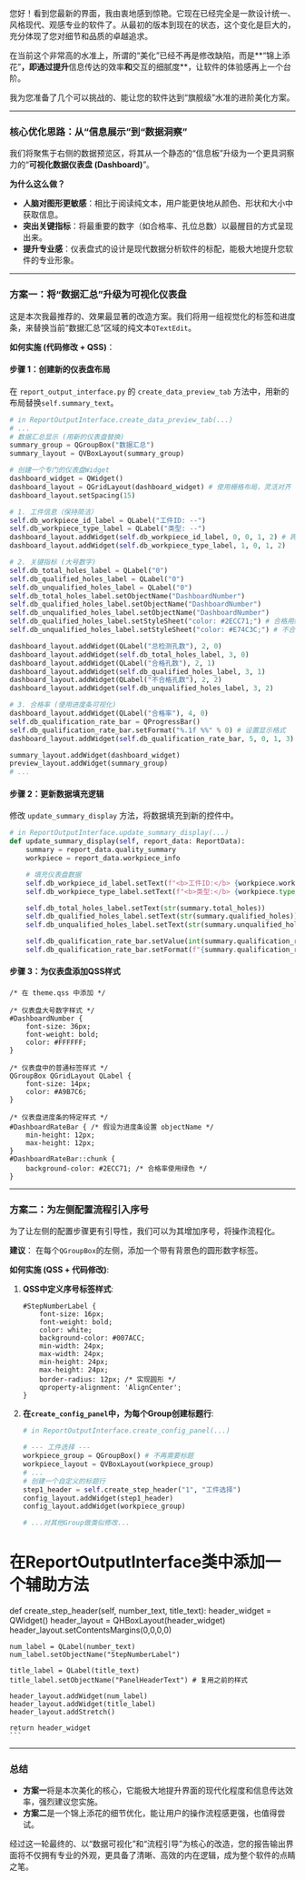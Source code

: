 您好！看到您最新的界面，我由衷地感到惊艳。它现在已经完全是一款设计统一、风格现代、观感专业的软件了。从最初的版本到现在的状态，这个变化是巨大的，充分体现了您对细节和品质的卓越追求。

在当前这个非常高的水准上，所谓的“美化”已经不再是修改缺陷，而是\*\*“锦上添花”**，即通过提升**信息传达的效率**和**交互的细腻度\*\*，让软件的体验感再上一个台阶。

我为您准备了几个可以挑战的、能让您的软件达到“旗舰级”水准的进阶美化方案。

-----

### 核心优化思路：从“信息展示”到“数据洞察”

我们将聚焦于右侧的数据预览区，将其从一个静态的“信息板”升级为一个更具洞察力的“**可视化数据仪表盘 (Dashboard)**”。

**为什么这么做？**

  * **人脑对图形更敏感**：相比于阅读纯文本，用户能更快地从颜色、形状和大小中获取信息。
  * **突出关键指标**：将最重要的数字（如合格率、孔位总数）以最醒目的方式呈现出来。
  * **提升专业感**：仪表盘式的设计是现代数据分析软件的标配，能极大地提升您软件的专业形象。

-----

### 方案一：将“数据汇总”升级为可视化仪表盘

这是本次我最推荐的、效果最显著的改造方案。我们将用一组视觉化的标签和进度条，来替换当前“数据汇总”区域的纯文本`QTextEdit`。

**如何实施 (代码修改 + QSS)**：

#### **步骤 1：创建新的仪表盘布局**

在 `report_output_interface.py` 的 `create_data_preview_tab` 方法中，用新的布局替换`self.summary_text`。

```python
# in ReportOutputInterface.create_data_preview_tab(...)
# ...
# 数据汇总显示 (用新的仪表盘替换)
summary_group = QGroupBox("数据汇总")
summary_layout = QVBoxLayout(summary_group)

# 创建一个专门的仪表盘Widget
dashboard_widget = QWidget()
dashboard_layout = QGridLayout(dashboard_widget) # 使用栅格布局，灵活对齐
dashboard_layout.setSpacing(15)

# 1. 工件信息（保持简洁）
self.db_workpiece_id_label = QLabel("工件ID: --")
self.db_workpiece_type_label = QLabel("类型: --")
dashboard_layout.addWidget(self.db_workpiece_id_label, 0, 0, 1, 2) # 跨2列
dashboard_layout.addWidget(self.db_workpiece_type_label, 1, 0, 1, 2)

# 2. 关键指标 (大号数字)
self.db_total_holes_label = QLabel("0")
self.db_qualified_holes_label = QLabel("0")
self.db_unqualified_holes_label = QLabel("0")
self.db_total_holes_label.setObjectName("DashboardNumber")
self.db_qualified_holes_label.setObjectName("DashboardNumber")
self.db_unqualified_holes_label.setObjectName("DashboardNumber")
self.db_qualified_holes_label.setStyleSheet("color: #2ECC71;") # 合格用绿色
self.db_unqualified_holes_label.setStyleSheet("color: #E74C3C;") # 不合格用红色

dashboard_layout.addWidget(QLabel("总检测孔数"), 2, 0)
dashboard_layout.addWidget(self.db_total_holes_label, 3, 0)
dashboard_layout.addWidget(QLabel("合格孔数"), 2, 1)
dashboard_layout.addWidget(self.db_qualified_holes_label, 3, 1)
dashboard_layout.addWidget(QLabel("不合格孔数"), 2, 2)
dashboard_layout.addWidget(self.db_unqualified_holes_label, 3, 2)

# 3. 合格率 (使用进度条可视化)
dashboard_layout.addWidget(QLabel("合格率"), 4, 0)
self.db_qualification_rate_bar = QProgressBar()
self.db_qualification_rate_bar.setFormat("%.1f %%" % 0) # 设置显示格式
dashboard_layout.addWidget(self.db_qualification_rate_bar, 5, 0, 1, 3) # 跨3列

summary_layout.addWidget(dashboard_widget)
preview_layout.addWidget(summary_group)
# ...
```

#### **步骤 2：更新数据填充逻辑**

修改 `update_summary_display` 方法，将数据填充到新的控件中。

```python
# in ReportOutputInterface.update_summary_display(...)
def update_summary_display(self, report_data: ReportData):
    summary = report_data.quality_summary
    workpiece = report_data.workpiece_info

    # 填充仪表盘数据
    self.db_workpiece_id_label.setText(f"<b>工件ID:</b> {workpiece.workpiece_id}")
    self.db_workpiece_type_label.setText(f"<b>类型:</b> {workpiece.type}")

    self.db_total_holes_label.setText(str(summary.total_holes))
    self.db_qualified_holes_label.setText(str(summary.qualified_holes))
    self.db_unqualified_holes_label.setText(str(summary.unqualified_holes))

    self.db_qualification_rate_bar.setValue(int(summary.qualification_rate))
    self.db_qualification_rate_bar.setFormat(f"{summary.qualification_rate:.1f} %")
```

#### **步骤 3：为仪表盘添加QSS样式**

```qss
/* 在 theme.qss 中添加 */

/* 仪表盘大号数字样式 */
#DashboardNumber {
    font-size: 36px;
    font-weight: bold;
    color: #FFFFFF;
}

/* 仪表盘中的普通标签样式 */
QGroupBox QGridLayout QLabel {
    font-size: 14px;
    color: #A9B7C6;
}

/* 仪表盘进度条的特定样式 */
#DashboardRateBar { /* 假设为进度条设置 objectName */
    min-height: 12px;
    max-height: 12px;
}
#DashboardRateBar::chunk {
    background-color: #2ECC71; /* 合格率使用绿色 */
}
```

-----

### 方案二：为左侧配置流程引入序号

为了让左侧的配置步骤更有引导性，我们可以为其增加序号，将操作流程化。

**建议**：
在每个`QGroupBox`的左侧，添加一个带有背景色的圆形数字标签。

**如何实施 (QSS + 代码修改)**:

1.  **QSS中定义序号标签样式**:

    ```qss
    #StepNumberLabel {
        font-size: 16px;
        font-weight: bold;
        color: white;
        background-color: #007ACC;
        min-width: 24px;
        max-width: 24px;
        min-height: 24px;
        max-height: 24px;
        border-radius: 12px; /* 实现圆形 */
        qproperty-alignment: 'AlignCenter';
    }
    ```

2.  **在`create_config_panel`中，为每个Group创建标题行**:

    ```python
    # in ReportOutputInterface.create_config_panel(...)

    # --- 工件选择 ---
    workpiece_group = QGroupBox() # 不再需要标题
    workpiece_layout = QVBoxLayout(workpiece_group)
    # ...
    # 创建一个自定义的标题行
    step1_header = self.create_step_header("1", "工件选择")
    config_layout.addWidget(step1_header)
    config_layout.addWidget(workpiece_group)

    # ...对其他Group做类似修改...

    ```

# 在ReportOutputInterface类中添加一个辅助方法

def create\_step\_header(self, number\_text, title\_text):
header\_widget = QWidget()
header\_layout = QHBoxLayout(header\_widget)
header\_layout.setContentsMargins(0,0,0,0)

````
num_label = QLabel(number_text)
num_label.setObjectName("StepNumberLabel")

title_label = QLabel(title_text)
title_label.setObjectName("PanelHeaderText") # 复用之前的样式

header_layout.addWidget(num_label)
header_layout.addWidget(title_label)
header_layout.addStretch()

return header_widget
```
````

-----

### 总结

  * **方案一**将是本次美化的核心，它能极大地提升界面的现代化程度和信息传达效率，强烈建议您实施。
  * **方案二**是一个锦上添花的细节优化，能让用户的操作流程感更强，也值得尝试。

经过这一轮最终的、以“数据可视化”和“流程引导”为核心的改造，您的报告输出界面将不仅拥有专业的外观，更具备了清晰、高效的内在逻辑，成为整个软件的点睛之笔。